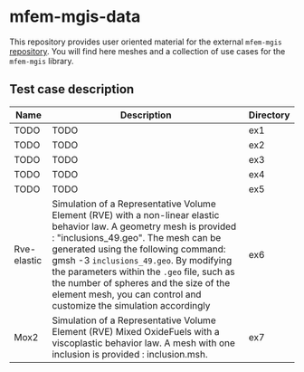 # mfem-mgis-data

This repository provides user oriented material for the external `mfem-mgis` [repository](https://github.com/thelfer/mfem-mgis).
You will find here meshes and a collection of use cases for the `mfem-mgis` library.


## Test case description

| Name | Description | Directory
|--|--|--|
| TODO | TODO | ex1 |
| TODO | TODO | ex2 |
| TODO | TODO | ex3 |
| TODO | TODO | ex4 |
| TODO | TODO | ex5 |
| Rve-elastic  | Simulation of a Representative Volume Element (RVE) with a non-linear elastic behavior law. A geometry mesh is provided : "inclusions_49.geo". The mesh can be generated using the following command: gmsh -3 `inclusions_49.geo`. By modifying the parameters within the `.geo` file, such as the number of spheres and the size of the element mesh, you can control and customize the simulation accordingly  | ex6 |
| Mox2  | Simulation of a Representative Volume Element (RVE) Mixed OxideFuels  with a viscoplastic behavior law. A mesh with one inclusion is provided : inclusion.msh.  | ex7 |
